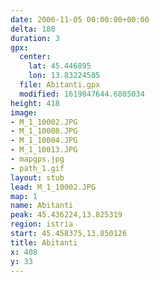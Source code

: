 ```yaml
---
date: 2006-11-05 00:00:00+00:00
delta: 180
duration: 3
gpx:
  center:
    lat: 45.446895
    lon: 13.83224585
  file: Abitanti.gpx
  modified: 1619847644.6805034
height: 418
image:
- M_1_10002.JPG
- M_1_10008.JPG
- M_1_10004.JPG
- M_1_10013.JPG
- mapgps.jpg
- path_1.gif
layout: stub
lead: M_1_10002.JPG
map: 1
name: Abitanti
peak: 45.436224,13.825319
region: istria
start: 45.458375,13.850126
title: Abitanti
x: 408
y: 33
---
```

